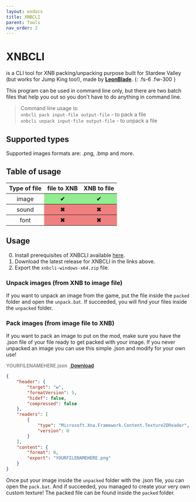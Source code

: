 ```yaml
---
layout: wsdocs
title: XNBCLI
parent: Tools
nav_order: 2
---
```


# XNBCLI
is a CLI tool for XNB packing/unpacking purpose built for Stardew Valley (but works for Jump King too!), made by [**LeonBlade**](https://github.com/LeonBlade).
{: .fs-6 .fw-300 }

This program can be used in command line only, but there are two batch files that help you out so you don't have to do anything in command line.

> Command line usage is:
    <br>`xnbcli pack input-file output-file` - to pack a file
    <br>`xnbcli unpack input-file output-file` - to unpack a file

## Supported types
Supported images formats are: .png, .bmp and more.

## Table of usage
<table>
    <thead>
        <tr>
            <th>Type of file</th>
            <th>file to XNB</th>
            <th>XNB to file</th>
        </tr>
    </thead>
    <tbody>
        <tr>
            <th style="font-weight: normal;">image</th>
            <th style="background-color: lightgreen;">✔</th>
            <th style="background-color: lightgreen;">✔</th>
        </tr>
        <tr>
            <th style="font-weight: normal;">sound</th>
            <th style="background-color: lightcoral;">✖</th>
            <th style="background-color: lightcoral;">✖</th>
        </tr>
        <tr>
            <th style="font-weight: normal;">font</th>
            <th style="background-color: lightcoral;">✖</th>
            <th style="background-color: lightcoral;">✖</th>
        </tr>
    </tbody>
</table>

## Usage 
0. Install prerequisites of XNBCLI available [here](https://github.com/LeonBlade/xnbcli/blob/master/README.md).
1. Download the latest release for XNBCLI in the links above.
2. Export the `xnbcli-windows-x64.zip` file.

### Unpack images (from XNB to image file)
If you want to unpack an image from the game, put the file inside the `packed` folder and open the `unpack.bat`. If succeeded, you will find your files inside the `unpacked` folder.

### Pack images (from image file to XNB)
If you want to pack an image to put on the mod, make sure you have the .json file of your file ready to get packed with your image. If you never unpacked an image you can use this simple .json and modify for your own use! 

<span style="color: grey; font-size: small; font-weight:600;">YOURFILENAMEHERE.json&nbsp;&nbsp;<a class="ws-button code-show" href="https://raw.githubusercontent.com/Phoenixx19/JumpKingPlus/www/workshop/files/YOURFILENAMEHERE.json"><ion-icon name="code-download"></ion-icon> Download</a></span>
```json
{
    "header": {
        "target": "w",
        "formatVersion": 5,
        "hidef": false,
        "compressed": false
    },
    "readers": [
        {
            "type": "Microsoft.Xna.Framework.Content.Texture2DReader",
            "version": 0
        }
    ],
    "content": {
        "format": 0,
        "export": "YOURFILENAMEHERE.png"
    }
}
```

Once put your image inside the `unpacked` folder with the .json file, you can open the `pack.bat`. And if succeeded, you managed to create your very own custom texture! The packed file can be found inside the `packed` folder.